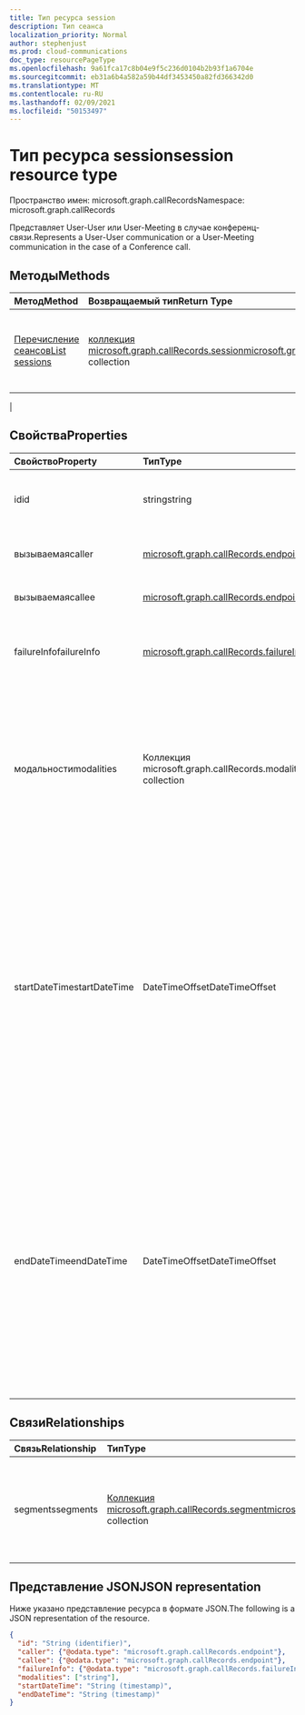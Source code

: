 ```yaml
---
title: Тип ресурса session
description: Тип сеанса
localization_priority: Normal
author: stephenjust
ms.prod: cloud-communications
doc_type: resourcePageType
ms.openlocfilehash: 9a61fca17c8b04e9f5c236d0104b2b93f1a6704e
ms.sourcegitcommit: eb31a6b4a582a59b44df3453450a82fd366342d0
ms.translationtype: MT
ms.contentlocale: ru-RU
ms.lasthandoff: 02/09/2021
ms.locfileid: "50153497"
---
```

# <a name="session-resource-type"></a><span data-ttu-id="3caef-103">Тип ресурса session</span><span class="sxs-lookup"><span data-stu-id="3caef-103">session resource type</span></span>

<span data-ttu-id="3caef-104">Пространство имен: microsoft.graph.callRecords</span><span class="sxs-lookup"><span data-stu-id="3caef-104">Namespace: microsoft.graph.callRecords</span></span>

<span data-ttu-id="3caef-105">Представляет User-User или User-Meeting в случае конференц-связи.</span><span class="sxs-lookup"><span data-stu-id="3caef-105">Represents a User-User communication or a User-Meeting communication in the case of a Conference call.</span></span>

## <a name="methods"></a><span data-ttu-id="3caef-106">Методы</span><span class="sxs-lookup"><span data-stu-id="3caef-106">Methods</span></span>

| <span data-ttu-id="3caef-107">Метод</span><span class="sxs-lookup"><span data-stu-id="3caef-107">Method</span></span>       | <span data-ttu-id="3caef-108">Возвращаемый тип</span><span class="sxs-lookup"><span data-stu-id="3caef-108">Return Type</span></span> | <span data-ttu-id="3caef-109">Описание</span><span class="sxs-lookup"><span data-stu-id="3caef-109">Description</span></span> |
|:-------------|:------------|:------------|
| [<span data-ttu-id="3caef-110">Перечисление сеансов</span><span class="sxs-lookup"><span data-stu-id="3caef-110">List sessions</span></span>](../api/callrecords-session-list.md) | <span data-ttu-id="3caef-111">[коллекция microsoft.graph.callRecords.session](callrecords-session.md)</span><span class="sxs-lookup"><span data-stu-id="3caef-111">[microsoft.graph.callRecords.session](callrecords-session.md) collection</span></span> | <span data-ttu-id="3caef-112">Получить список сеансов, связанных с [объектом callRecord.](callrecords-callrecord.md)</span><span class="sxs-lookup"><span data-stu-id="3caef-112">Retrieve the list of sessions associated with a [callRecord](callrecords-callrecord.md) object.</span></span>
 |

## <a name="properties"></a><span data-ttu-id="3caef-113">Свойства</span><span class="sxs-lookup"><span data-stu-id="3caef-113">Properties</span></span>

| <span data-ttu-id="3caef-114">Свойство</span><span class="sxs-lookup"><span data-stu-id="3caef-114">Property</span></span>     | <span data-ttu-id="3caef-115">Тип</span><span class="sxs-lookup"><span data-stu-id="3caef-115">Type</span></span>        | <span data-ttu-id="3caef-116">Описание</span><span class="sxs-lookup"><span data-stu-id="3caef-116">Description</span></span> |
|:-------------|:------------|:------------|
|<span data-ttu-id="3caef-117">id</span><span class="sxs-lookup"><span data-stu-id="3caef-117">id</span></span>|<span data-ttu-id="3caef-118">string</span><span class="sxs-lookup"><span data-stu-id="3caef-118">string</span></span>|<span data-ttu-id="3caef-119">Уникальный идентификатор сеанса.</span><span class="sxs-lookup"><span data-stu-id="3caef-119">Unique identifier for the session.</span></span> <span data-ttu-id="3caef-120">Только для чтения.</span><span class="sxs-lookup"><span data-stu-id="3caef-120">Read-only.</span></span>|
|<span data-ttu-id="3caef-121">вызываемая</span><span class="sxs-lookup"><span data-stu-id="3caef-121">caller</span></span>|[<span data-ttu-id="3caef-122">microsoft.graph.callRecords.endpoint</span><span class="sxs-lookup"><span data-stu-id="3caef-122">microsoft.graph.callRecords.endpoint</span></span>](callrecords-endpoint.md)|<span data-ttu-id="3caef-123">Конечная точка, которая инициировала сеанс.</span><span class="sxs-lookup"><span data-stu-id="3caef-123">Endpoint that initiated the session.</span></span>|
|<span data-ttu-id="3caef-124">вызываемая</span><span class="sxs-lookup"><span data-stu-id="3caef-124">callee</span></span>|[<span data-ttu-id="3caef-125">microsoft.graph.callRecords.endpoint</span><span class="sxs-lookup"><span data-stu-id="3caef-125">microsoft.graph.callRecords.endpoint</span></span>](callrecords-endpoint.md)|<span data-ttu-id="3caef-126">Конечная точка, ответив на сеанс.</span><span class="sxs-lookup"><span data-stu-id="3caef-126">Endpoint that answered the session.</span></span>|
|<span data-ttu-id="3caef-127">failureInfo</span><span class="sxs-lookup"><span data-stu-id="3caef-127">failureInfo</span></span>|[<span data-ttu-id="3caef-128">microsoft.graph.callRecords.failureInfo</span><span class="sxs-lookup"><span data-stu-id="3caef-128">microsoft.graph.callRecords.failureInfo</span></span>](callrecords-failureinfo.md)|<span data-ttu-id="3caef-129">Сведения о сбое, связанном с сеансом, если сеанс не был сбой.</span><span class="sxs-lookup"><span data-stu-id="3caef-129">Failure information associated with the session if the session failed.</span></span>|
|<span data-ttu-id="3caef-130">модальности</span><span class="sxs-lookup"><span data-stu-id="3caef-130">modalities</span></span>|<span data-ttu-id="3caef-131">Коллекция microsoft.graph.callRecords.modality</span><span class="sxs-lookup"><span data-stu-id="3caef-131">microsoft.graph.callRecords.modality collection</span></span>|<span data-ttu-id="3caef-132">Список модальных режимов, присутствующих в сеансе.</span><span class="sxs-lookup"><span data-stu-id="3caef-132">List of modalities present in the session.</span></span> <span data-ttu-id="3caef-133">Возможные значения: `unknown`, `audio`, `video`, `videoBasedScreenSharing`, `data`, `screenSharing`, `unknownFutureValue`.</span><span class="sxs-lookup"><span data-stu-id="3caef-133">Possible values are: `unknown`, `audio`, `video`, `videoBasedScreenSharing`, `data`, `screenSharing`, `unknownFutureValue`.</span></span>|
|<span data-ttu-id="3caef-134">startDateTime</span><span class="sxs-lookup"><span data-stu-id="3caef-134">startDateTime</span></span>|<span data-ttu-id="3caef-135">DateTimeOffset</span><span class="sxs-lookup"><span data-stu-id="3caef-135">DateTimeOffset</span></span>|<span data-ttu-id="3caef-136">Время в UTC, когда первый пользователь присоединился к сеансу.</span><span class="sxs-lookup"><span data-stu-id="3caef-136">UTC fime when the first user joined the session.</span></span> <span data-ttu-id="3caef-137">Тип DateTimeOffset представляет сведения о дате и времени с использованием формата ISO 8601 и всегда указывает время в формате UTC.</span><span class="sxs-lookup"><span data-stu-id="3caef-137">The DateTimeOffset type represents date and time information using ISO 8601 format and is always in UTC time.</span></span> <span data-ttu-id="3caef-138">Например, значение полуночи 1 января 2014 г. в формате UTC выглядит так: `'2014-01-01T00:00:00Z'`.</span><span class="sxs-lookup"><span data-stu-id="3caef-138">For example, midnight UTC on Jan 1, 2014 would look like this: `'2014-01-01T00:00:00Z'`</span></span>|
|<span data-ttu-id="3caef-139">endDateTime</span><span class="sxs-lookup"><span data-stu-id="3caef-139">endDateTime</span></span>|<span data-ttu-id="3caef-140">DateTimeOffset</span><span class="sxs-lookup"><span data-stu-id="3caef-140">DateTimeOffset</span></span>|<span data-ttu-id="3caef-141">Время в UTC, когда последний пользователь покинул сеанс.</span><span class="sxs-lookup"><span data-stu-id="3caef-141">UTC time when the last user left the session.</span></span> <span data-ttu-id="3caef-142">Тип DateTimeOffset представляет сведения о дате и времени с использованием формата ISO 8601 и всегда указывает время в формате UTC.</span><span class="sxs-lookup"><span data-stu-id="3caef-142">The DateTimeOffset type represents date and time information using ISO 8601 format and is always in UTC time.</span></span> <span data-ttu-id="3caef-143">Например, значение полуночи 1 января 2014 г. в формате UTC выглядит так: `'2014-01-01T00:00:00Z'`.</span><span class="sxs-lookup"><span data-stu-id="3caef-143">For example, midnight UTC on Jan 1, 2014 would look like this: `'2014-01-01T00:00:00Z'`</span></span>|


## <a name="relationships"></a><span data-ttu-id="3caef-144">Связи</span><span class="sxs-lookup"><span data-stu-id="3caef-144">Relationships</span></span>

| <span data-ttu-id="3caef-145">Связь</span><span class="sxs-lookup"><span data-stu-id="3caef-145">Relationship</span></span> | <span data-ttu-id="3caef-146">Тип</span><span class="sxs-lookup"><span data-stu-id="3caef-146">Type</span></span>        | <span data-ttu-id="3caef-147">Описание</span><span class="sxs-lookup"><span data-stu-id="3caef-147">Description</span></span> |
|:-------------|:------------|:------------|
|<span data-ttu-id="3caef-148">segments</span><span class="sxs-lookup"><span data-stu-id="3caef-148">segments</span></span>|<span data-ttu-id="3caef-149">[Коллекция microsoft.graph.callRecords.segment](callrecords-segment.md)</span><span class="sxs-lookup"><span data-stu-id="3caef-149">[microsoft.graph.callRecords.segment](callrecords-segment.md) collection</span></span>|<span data-ttu-id="3caef-150">Список сегментов, участвующих в сеансе.</span><span class="sxs-lookup"><span data-stu-id="3caef-150">The list of segments involved in the session.</span></span> <span data-ttu-id="3caef-151">Только для чтения.</span><span class="sxs-lookup"><span data-stu-id="3caef-151">Read-only.</span></span> <span data-ttu-id="3caef-152">Допускается значение null.</span><span class="sxs-lookup"><span data-stu-id="3caef-152">Nullable.</span></span>|

## <a name="json-representation"></a><span data-ttu-id="3caef-153">Представление JSON</span><span class="sxs-lookup"><span data-stu-id="3caef-153">JSON representation</span></span>

<span data-ttu-id="3caef-154">Ниже указано представление ресурса в формате JSON.</span><span class="sxs-lookup"><span data-stu-id="3caef-154">The following is a JSON representation of the resource.</span></span>

<!-- {
  "blockType": "resource",
  "optionalProperties": [

  ],
  "@odata.type": "microsoft.graph.callRecords.session",
  "keyProperty": "id"
}-->

```json
{
  "id": "String (identifier)",
  "caller": {"@odata.type": "microsoft.graph.callRecords.endpoint"},
  "callee": {"@odata.type": "microsoft.graph.callRecords.endpoint"},
  "failureInfo": {"@odata.type": "microsoft.graph.callRecords.failureInfo"},
  "modalities": ["string"],
  "startDateTime": "String (timestamp)",
  "endDateTime": "String (timestamp)"
}
```

<!-- uuid: 16cd6b66-4b1a-43a1-adaf-3a886856ed98
2019-02-04 14:57:30 UTC -->
<!-- {
  "type": "#page.annotation",
  "description": "session resource",
  "keywords": "",
  "section": "documentation",
  "tocPath": ""
}-->
